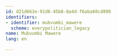 ```yaml
---
id: d21d663e-91d8-45b8-8a4d-f6aba60cd890
identifiers:
- identifier: mubvumbi_mawere
  scheme: everypolitician_legacy
name: Mubvumbi Mawere
lang: en

---
```

